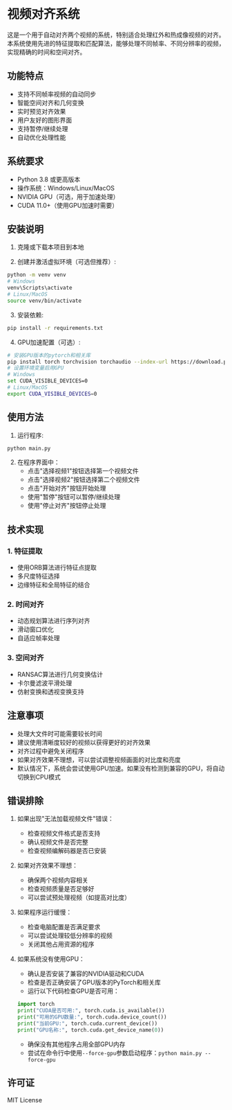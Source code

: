 # 视频对齐系统

这是一个用于自动对齐两个视频的系统，特别适合处理红外和热成像视频的对齐。本系统使用先进的特征提取和匹配算法，能够处理不同帧率、不同分辨率的视频，实现精确的时间和空间对齐。

## 功能特点

- 支持不同帧率视频的自动同步
- 智能空间对齐和几何变换
- 实时预览对齐效果
- 用户友好的图形界面
- 支持暂停/继续处理
- 自动优化处理性能

## 系统要求

- Python 3.8 或更高版本
- 操作系统：Windows/Linux/MacOS
- NVIDIA GPU（可选，用于加速处理）
- CUDA 11.0+（使用GPU加速时需要）

## 安装说明

1. 克隆或下载本项目到本地

2. 创建并激活虚拟环境（可选但推荐）:
```bash
python -m venv venv
# Windows
venv\Scripts\activate
# Linux/MacOS
source venv/bin/activate
```

3. 安装依赖:
```bash
pip install -r requirements.txt
```

4. GPU加速配置（可选）:
```bash
# 安装GPU版本的pytorch和相关库
pip install torch torchvision torchaudio --index-url https://download.pytorch.org/whl/cu118
# 设置环境变量启用GPU
# Windows
set CUDA_VISIBLE_DEVICES=0
# Linux/MacOS
export CUDA_VISIBLE_DEVICES=0
```

## 使用方法

1. 运行程序:
```bash
python main.py
```

2. 在程序界面中：
   - 点击"选择视频1"按钮选择第一个视频文件
   - 点击"选择视频2"按钮选择第二个视频文件
   - 点击"开始对齐"按钮开始处理
   - 使用"暂停"按钮可以暂停/继续处理
   - 使用"停止对齐"按钮停止处理

## 技术实现

### 1. 特征提取
- 使用ORB算法进行特征点提取
- 多尺度特征选择
- 边缘特征和全局特征的结合

### 2. 时间对齐
- 动态规划算法进行序列对齐
- 滑动窗口优化
- 自适应帧率处理

### 3. 空间对齐
- RANSAC算法进行几何变换估计
- 卡尔曼滤波平滑处理
- 仿射变换和透视变换支持

## 注意事项

- 处理大文件时可能需要较长时间
- 建议使用清晰度较好的视频以获得更好的对齐效果
- 对齐过程中避免关闭程序
- 如果对齐效果不理想，可以尝试调整视频画面的对比度和亮度
- 默认情况下，系统会尝试使用GPU加速。如果没有检测到兼容的GPU，将自动切换到CPU模式

## 错误排除

1. 如果出现"无法加载视频文件"错误：
   - 检查视频文件格式是否支持
   - 确认视频文件是否完整
   - 检查视频编解码器是否已安装

2. 如果对齐效果不理想：
   - 确保两个视频内容相关
   - 检查视频质量是否足够好
   - 可以尝试预处理视频（如提高对比度）

3. 如果程序运行缓慢：
   - 检查电脑配置是否满足要求
   - 可以尝试处理较低分辨率的视频
   - 关闭其他占用资源的程序

4. 如果系统没有使用GPU：
   - 确认是否安装了兼容的NVIDIA驱动和CUDA
   - 检查是否正确安装了GPU版本的PyTorch和相关库
   - 运行以下代码检查GPU是否可用：
   ```python
   import torch
   print("CUDA是否可用:", torch.cuda.is_available())
   print("可用的GPU数量:", torch.cuda.device_count())
   print("当前GPU:", torch.cuda.current_device())
   print("GPU名称:", torch.cuda.get_device_name(0))
   ```
   - 确保没有其他程序占用全部GPU内存
   - 尝试在命令行中使用`--force-gpu`参数启动程序：`python main.py --force-gpu`

## 许可证

MIT License
